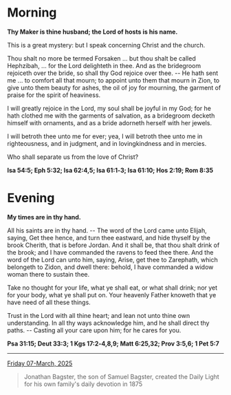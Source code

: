 # Morning

**Thy Maker is thine husband; the Lord of hosts is his name.**
 
This is a great mystery: but I speak concerning Christ and the church.
 
Thou shalt no more be termed Forsaken ... but thou shalt be called Hephzibah, ... for the Lord delighteth in thee. And as the bridegroom rejoiceth over the bride, so shall thy God rejoice over thee. -- He hath sent me ... to comfort all that mourn; to appoint unto them that mourn in Zion, to give unto them beauty for ashes, the oil of joy for mourning, the garment of praise for the spirit of heaviness.
 
I will greatly rejoice in the Lord, my soul shall be joyful in my God; for he hath clothed me with the garments of salvation, as a bridegroom decketh himself with ornaments, and as a bride adorneth herself with her jewels.
 
I will betroth thee unto me for ever; yea, I will betroth thee unto me in righteousness, and in judgment, and in lovingkindness and in mercies.
 
Who shall separate us from the love of Christ?  

**Isa 54:5; Eph 5:32; Isa 62:4,5; Isa 61:1‑3; Isa 61:10; Hos 2:19; Rom 8:35**

# Evening

**My times are in thy hand.**
 
All his saints are in thy hand. -- The word of the Lord came unto Elijah, saying, Get thee hence, and turn thee eastward, and hide thyself by the brook Cherith, that is before Jordan. And it shall be, that thou shalt drink of the brook; and I have commanded the ravens to feed thee there. And the word of the Lord can unto him, saying, Arise, get thee to Zarephath, which belongeth to Zidon, and dwell there: behold, I have commanded a widow woman there to sustain thee.
 
Take no thought for your life, what ye shall eat, or what shall drink; nor yet for your body, what ye shall put on. Your heavenly Father knoweth that ye have need of all these things.
 
Trust in the Lord with all thine heart; and lean not unto thine own understanding. In all thy ways acknowledge him, and he shall direct thy paths. -- Casting all your care upon him; for he cares for you.  

**Psa 31:15; Deut 33:3; 1 Kgs 17:2‑4,8,9; Matt 6:25,32; Prov 3:5,6; 1 Pet 5:7**

---

[Friday 07-March, 2025](https://t.me/s/daily_light)

> Jonathan Bagster, the son of Samuel Bagster, created the Daily Light for his own family's daily devotion in 1875

